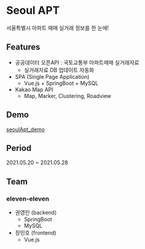 # Seoul APT

서울특별시 아파트 매매 실거래 정보를 한 눈에!

## Features

- 공공데이터 오픈API : 국토교통부 아파트매매 실거래자료
  - 실거래자료 DB 업데이트 자동화
- SPA (Single Page Application)
  - Vue.js + SpringBoot + MySQL
- Kakao Map API
  - Map, Marker, Clustering, Roadview

## Demo

[seoulApt_demo](demo/DEMO.md)

## Period

2021.05.20 ~ 2021.05.28

## Team

### eleven-eleven

- 권영린 (backend)
  - SpringBoot
  - MySQL
- 장민호 (frontend)
  - Vue.js
